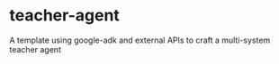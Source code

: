 # teacher-agent
A template using google-adk and external APIs to craft a multi-system teacher agent
